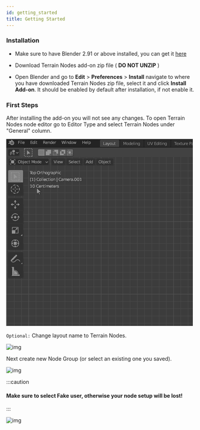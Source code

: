 ```yaml
---
id: getting_started
title: Getting Started
---
```


### Installation

- Make sure to have Blender 2.91 or above installed, you can get it [here](https://www.blender.org/)

- Download Terrain Nodes add-on zip file ( **DO NOT UNZIP** )

- Open Blender and go to **Edit** > **Preferences** > **Install** navigate to where you have downloaded Terrain Nodes 
zip file, select it and click **Install Add-on**. It should be enabled by default after installation, if not enable it.

### First Steps

After installing the add-on you will not see any changes. To open Terrain Nodes node editor go to Editor Type and 
select Terrain Nodes under "General" column.

![img](../static/img/changing_editor_to_terrain_nodes.gif)

```Optional:``` Change layout name to Terrain Nodes.

![img](../static/img/changing_editor_name_to_tn.gif)

Next create new Node Group (or select an existing one you saved).

![img](../static/img/create_new_group.gif)

:::caution

#### Make sure to select Fake user, otherwise your node setup will be lost!

:::

![img](../static/img/set_fake_user_important.gif)

